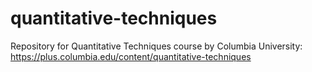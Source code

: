 # quantitative-techniques
Repository for Quantitative Techniques course by Columbia University:
https://plus.columbia.edu/content/quantitative-techniques
